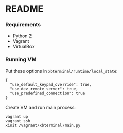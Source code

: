 # README #

### Requirements ###

* Python 2
* Vagrant
* VirtualBox

### Running VM ###

Put these options in `xbterminal/runtime/local_state`:

```
{
  "use_default_keypad_override": true,
  "use_dev_remote_server": true,
  "use_predefined_connection": true
}
```

Create VM and run main process:

```
vagrant up
vagrant ssh
xinit /vagrant/xbterminal/main.py
```
